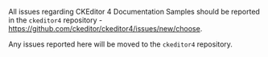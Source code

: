 All issues regarding CKEditor 4 Documentation Samples should be reported in the `ckeditor4` repository - https://github.com/ckeditor/ckeditor4/issues/new/choose.

Any issues reported here will be moved to the `ckeditor4` repository.
